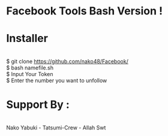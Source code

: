 # Facebook Tools Bash Version !

# Installer
</br>$ git clone https://github.com/nako48/Facebook/
</br>$ bash namefile.sh
</br>$ Input Your Token
</br>$ Enter the number you want to unfollow 

# Support By :
</br>Nako Yabuki - Tatsumi-Crew - Allah Swt
